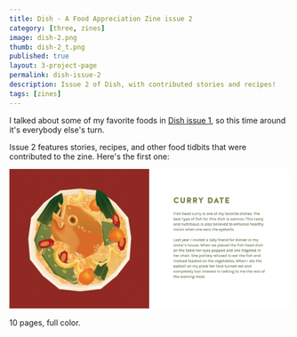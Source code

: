 ```yaml
---
title: Dish - A Food Appreciation Zine issue 2
category: [three, zines]
image: dish-2.png
thumb: dish-2_t.png
published: true
layout: 3-project-page
permalink: dish-issue-2
description: Issue 2 of Dish, with contributed stories and recipes!
tags: [zines]
---
```

I talked about some of my favorite foods in [Dish issue 1](/dish), so this time around it's everybody else's turn. 
 
Issue 2 features stories, recipes, and other food tidbits that were contributed to the zine. Here's the first one: 

![Fish head curry story from Dish zine issue 2](/images/three/dish-2-page.jpg)

10 pages, full color.
